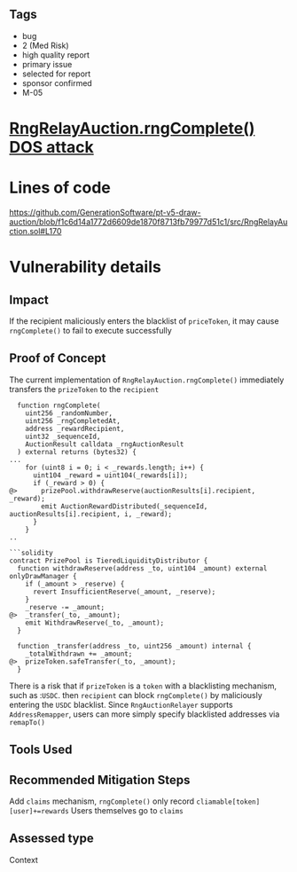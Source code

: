 ## Tags

- bug
- 2 (Med Risk)
- high quality report
- primary issue
- selected for report
- sponsor confirmed
- M-05

# [RngRelayAuction.rngComplete() DOS attack](https://github.com/code-423n4/2023-08-pooltogether-findings/issues/92) 

# Lines of code

https://github.com/GenerationSoftware/pt-v5-draw-auction/blob/f1c6d14a1772d6609de1870f8713fb79977d51c1/src/RngRelayAuction.sol#L170


# Vulnerability details

## Impact
If the recipient maliciously enters the blacklist of `priceToken`, it may cause `rngComplete()` to fail to execute successfully

## Proof of Concept
The current implementation of `RngRelayAuction.rngComplete()` immediately transfers the `prizeToken` to the `recipient`

```solidity
  function rngComplete(
    uint256 _randomNumber,
    uint256 _rngCompletedAt,
    address _rewardRecipient,
    uint32 _sequenceId,
    AuctionResult calldata _rngAuctionResult
  ) external returns (bytes32) {
...
    for (uint8 i = 0; i < _rewards.length; i++) {
      uint104 _reward = uint104(_rewards[i]);
      if (_reward > 0) {
@>      prizePool.withdrawReserve(auctionResults[i].recipient, _reward);
        emit AuctionRewardDistributed(_sequenceId, auctionResults[i].recipient, i, _reward);
      }
    }  
..

```solidity
contract PrizePool is TieredLiquidityDistributor {
  function withdrawReserve(address _to, uint104 _amount) external onlyDrawManager {
    if (_amount > _reserve) {
      revert InsufficientReserve(_amount, _reserve);
    }
    _reserve -= _amount;
@>  _transfer(_to, _amount);
    emit WithdrawReserve(_to, _amount);
  }

  function _transfer(address _to, uint256 _amount) internal {
    _totalWithdrawn += _amount;
@>  prizeToken.safeTransfer(_to, _amount);
  }

```

There is a risk that if `prizeToken` is a `token` with a blacklisting mechanism, such as :`USDC`. 
then `recipient` can block `rngComplete()` by maliciously entering the `USDC` blacklist. 
Since `RngAuctionRelayer` supports `AddressRemapper`, users can more simply specify blacklisted addresses via `remapTo()`


## Tools Used

## Recommended Mitigation Steps

Add `claims` mechanism, `rngComplete()` only record `cliamable[token][user]+=rewards`
Users themselves go to `claims`


## Assessed type

Context